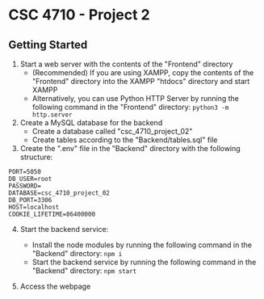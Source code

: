# CSC 4710 - Project 2

## Getting Started

1. Start a web server with the contents of the "Frontend" directory
   - (Recommended) If you are using XAMPP, copy the contents of the "Frontend" directory into the XAMPP "htdocs" directory and start XAMPP
   - Alternatively, you can use Python HTTP Server by running the following command in the "Frontend" directory: `python3 -m http.server`
2. Create a MySQL database for the backend
   - Create a database called "csc_4710_project_02"
   - Create tables according to the "Backend/tables.sql" file
3. Create the ".env" file in the "Backend" directory with the following structure:

```
PORT=5050
DB_USER=root
PASSWORD=
DATABASE=csc_4710_project_02
DB_PORT=3306
HOST=localhost
COOKIE_LIFETIME=86400000
```

4. Start the backend service:

   - Install the node modules by running the following command in the "Backend" directory: `npm i`
   - Start the backend service by running the following command in the "Backend" directory: `npm start`

5. Access the webpage
